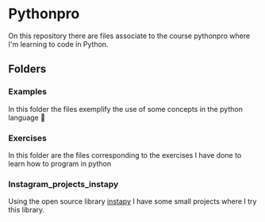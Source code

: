 # Pythonpro
On this repository there are files associate to the course pythonpro where I'm learning to code in Python.

## Folders
### Examples
In this folder the files exemplify the use of some concepts in the python language 🚀

### Exercises
In this folder are the files corresponding to the exercises I have done to learn how to program in python

### Instagram_projects_instapy

 Using the open source library [instapy](https://github.com/timgrossmann/InstaPy/blob/master/DOCUMENTATION.md) I have some small projects where I try this library. 




